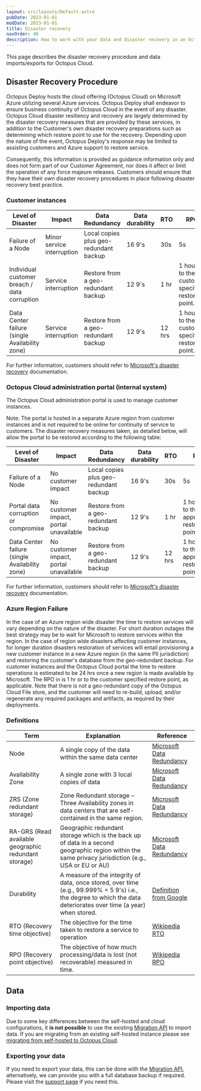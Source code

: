 ```yaml
---
layout: src/layouts/Default.astro
pubDate: 2023-01-01
modDate: 2023-01-01
title: Disaster recovery
navOrder: 40
description: How to work with your data and disaster recovery in an Octopus Cloud instance.
---
```


This page describes the disaster recovery procedure and data imports/exports for Octopus Cloud.

## Disaster Recovery Procedure

Octopus Deploy hosts the cloud offering (Octopus Cloud) on Microsoft Azure utilizing several Azure services. Octopus Deploy shall endeavor to ensure business continuity of Octopus Cloud in the event of any disaster.  Octopus Cloud disaster resiliency and recovery are largely determined by the disaster recovery measures that are provided by these services, in addition to the Customer's own disaster recovery preparations such as determining which restore point to use for the recovery. Depending upon the nature of the event, Octopus Deploy's response may be limited to assisting customers and Azure support to restore service. 

Consequently, this information is provided as guidance information only and does not form part of our Customer Agreement, nor does it affect or limit the operation of any force majeure releases. Customers should ensure that they have their own disaster recovery procedures in place following disaster recovery best practice. 

### Customer instances

| Level of Disaster                              | Impact                     | Data Redundancy                        | Data durability | RTO | RPO | Parties involved             |
|------------------------------------------------|----------------------------|----------------------------------------|-----------------|-------------------------------|----------------------------------------------------|------------------------------|
| Failure of a Node                              | Minor service interruption | Local copies plus geo-redundant backup | 16 9's          | 30s                           | 5s                                                 | Microsoft                    |
| Individual customer breach / data corruption   | Service interruption       | Restore from a geo-redundant backup    | 12 9's          | 1 hr                          | 1 hour or to the customer specified restore point. | Microsoft and Octopus Deploy |
| Data Center failure (single Availability zone) | Service interruption       | Restore from a geo-redundant backup    | 12 9's          | 12 hrs                        | 1 hour or to the customer specified restore point. | Microsoft and Octopus Deploy |

For further information, customers should refer to [Microsoft's disaster recovery](https://docs.microsoft.com/en-us/azure/azure-sql/database/business-continuity-high-availability-disaster-recover-hadr-overview?view=azuresql#recover-a-database-to-the-existing-server) documentation.

### Octopus Cloud administration portal (internal system)

The Octopus Cloud administration portal is used to manage customer instances. 

Note: The portal is hosted in a separate Azure region from customer instances and is not required to be online for continuity of service to customers. The disaster recovery measures taken, as detailed below, will allow the portal to be restored according to the following table: 

| Level of Disaster                              | Impact                                 | Data Redundancy                        | Data durability | RTO | RPO | Parties involved             |
|------------------------------------------------|----------------------------------------|----------------------------------------|-----------------|-------------------------------|---------------------------------------------|------------------------------|
| Failure of a Node                              | No customer impact                     | Local copies plus geo-redundant backup | 16 9's          | 30s                           | 5s                                          | Microsoft                    |
| Portal data corruption or compromise           | No customer impact, portal unavailable | Restore from a geo-redundant backup    | 12 9's          | 1 hr                          | 1 hour or to the appropriate restore point. | Microsoft and Octopus Deploy |
| Data Center failure (single Availability zone) | No customer impact, portal unavailable | Restore from a geo-redundant backup    | 12 9's          | 12 hrs                        | 1 hour or to the appropriate restore point. | Microsoft and Octopus Deploy |

For further information, customers should refer to [Microsoft's disaster recovery](https://docs.microsoft.com/en-us/azure/azure-sql/database/business-continuity-high-availability-disaster-recover-hadr-overview?view=azuresql#recover-a-database-to-the-existing-server) documentation.

### Azure Region Failure

In the case of an Azure region wide disaster the time to restore services will vary depending on the nature of the disaster. For short duration outages the best strategy may be to wait for Microsoft to restore services within the region. In the case of region wide disasters affecting customer instances, for longer duration disasters restoration of services will entail provisioning a new customer instance in a new Azure region (in the same PII jurisdiction) and restoring the customer's database from the geo-redundant backup. For customer instances and the Octopus Cloud portal the time to restore operations is estimated to be 24 hrs once a new region is made available by Microsoft. The RPO in is 1 hr or to the customer specified restore point, as applicable. Note that there is not a geo-redundant copy of the Octopus Cloud File store, and the customer will need to re-build, upload, and/or regenerate any required packages and artifacts, as required by their deployments. 

### Definitions

| Term                                                 | Explanation                                                                                                                                                        | Reference                                                                                                                                  |
|------------------------------------------------------|--------------------------------------------------------------------------------------------------------------------------------------------------------------------|--------------------------------------------------------------------------------------------------------------------------------------------|
| Node                                                 | A single copy of the data within the same data center                                                                                                              | [Microsoft Data Redundancy](https://docs.microsoft.com/en-us/azure/storage/common/storage-redundancy)                                      |
| Availability Zone                                    | A single zone with 3 local copies of data                                                                                                                          | [Microsoft Data Redundancy](https://docs.microsoft.com/en-us/azure/storage/common/storage-redundancy)                                      |
| ZRS (Zone redundant storage)                         | Zone Redundant storage – Three Availability zones in data centers that are self-contained in the same region.                                                      | [Microsoft Data Redundancy](https://docs.microsoft.com/en-us/azure/storage/common/storage-redundancy)                                      |
| RA-GRS (Read available geographic redundant storage) | Geographic redundant storage which is the back up of data in a second geographic region within the same privacy jurisdiction (e.g., USA or EU or AU)               | [Microsoft Data Redundancy](https://docs.microsoft.com/en-us/azure/storage/common/storage-redundancy)                                      |
| Durability                                           | A measure of the integrity of data, once stored, over time (e.g., 99.999% = 5 9's) i.e., the degree to which the data deteriorates over time (a year) when stored. | [Definition from Google](https://cloud.google.com/blog/products/storage-data-transfer/understanding-cloud-storage-11-9s-durability-target) |
| RTO (Recovery time objective)                        | The objective for the time taken to restore a service to operation                                                                                                 | [Wikipedia RTO](https://en.wikipedia.org/wiki/Disaster_recovery#Recovery_Time_Objective)                                                   |
| RPO (Recovery point objective)                       | The objective of how much processing/data is lost (not recoverable) measured in time.                                                                              | [Wikipedia RPO](https://en.wikipedia.org/wiki/Disaster_recovery#Recovery_Point_Objective)                                                  |

## Data

### Importing data

Due to some key differences between the self-hosted and cloud configurations, it **is not possible** to use the existing [Migration API](/docs/octopus-rest-api/migration-api/) to import data. If you are migrating from an existing self-hosted instance please see [migrating from self-hosted to Octopus Cloud](/docs/octopus-cloud/migrations).

### Exporting your data

If you need to export your data, this can be done with the [Migration API](/docs/octopus-rest-api/migration-api), alternatively, we can provide you with a full database backup if required. Please visit the [support page](https://octopus.com/support) if you need this.
